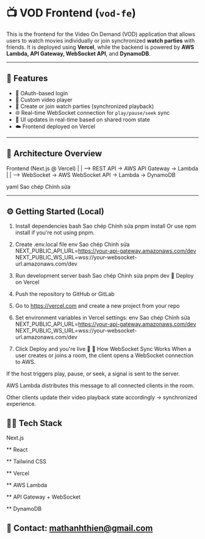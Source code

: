 # 📺 VOD Frontend (`vod-fe`)

This is the frontend for the Video On Demand (VOD) application that allows users to watch movies individually or join synchronized **watch parties** with friends. It is deployed using **Vercel**, while the backend is powered by **AWS Lambda, API Gateway, WebSocket API**, and **DynamoDB**.

---

## 🚀 Features

- 🔐 OAuth-based login
- 🎥 Custom video player
- 👥 Create or join watch parties (synchronized playback)
- 🌐 Real-time WebSocket connection for `play/pause/seek` sync
- 🔄 UI updates in real-time based on shared room state
- ☁️ Frontend deployed on Vercel

---

## 🧱 Architecture Overview

Frontend (Next.js @ Vercel)
|
| --> REST API → AWS API Gateway → Lambda
|
| --> WebSocket → AWS WebSocket API → Lambda → DynamoDB

yaml
Sao chép
Chỉnh sửa

---

## ⚙️ Getting Started (Local)
1. Install dependencies
bash
Sao chép
Chỉnh sửa
pnpm install
Or use npm install if you're not using pnpm.

2. Create .env.local file
env
Sao chép
Chỉnh sửa
NEXT_PUBLIC_API_URL=https://your-api-gateway.amazonaws.com/dev
NEXT_PUBLIC_WS_URL=wss://your-websocket-url.amazonaws.com/dev
3. Run development server
bash
Sao chép
Chỉnh sửa
pnpm dev
🚀 Deploy on Vercel
1. Push the repository to GitHub or GitLab
2. Go to https://vercel.com and create a new project from your repo
3. Set environment variables in Vercel settings:
env
Sao chép
Chỉnh sửa
NEXT_PUBLIC_API_URL=https://your-api-gateway.amazonaws.com/dev
NEXT_PUBLIC_WS_URL=wss://your-websocket-url.amazonaws.com/dev

5. Click Deploy and you're live 🎉
🔌 How WebSocket Sync Works
When a user creates or joins a room, the client opens a WebSocket connection to AWS.

If the host triggers play, pause, or seek, a signal is sent to the server.

AWS Lambda distributes this message to all connected clients in the room.

Other clients update their video playback state accordingly → synchronized experience.

## 🧑‍💻 Tech Stack
Next.js

** React

** Tailwind CSS

** Vercel

** AWS Lambda

** API Gateway + WebSocket

** DynamoDB


## 📮 Contact: mathanhthien@gmail.com


